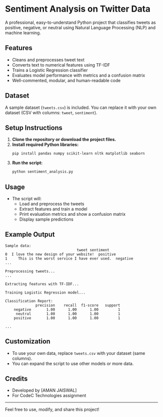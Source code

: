 # Sentiment Analysis on Twitter Data

A professional, easy-to-understand Python project that classifies tweets as positive, negative, or neutral using Natural Language Processing (NLP) and machine learning.

## Features
- Cleans and preprocesses tweet text
- Converts text to numerical features using TF-IDF
- Trains a Logistic Regression classifier
- Evaluates model performance with metrics and a confusion matrix
- Well-commented, modular, and human-readable code

## Dataset
A sample dataset (`tweets.csv`) is included. You can replace it with your own dataset (CSV with columns: `tweet`, `sentiment`).

## Setup Instructions
1. **Clone the repository or download the project files.**
2. **Install required Python libraries:**
   ```bash
   pip install pandas numpy scikit-learn nltk matplotlib seaborn
   ```
3. **Run the script:**
   ```bash
   python sentiment_analysis.py
   ```

## Usage
- The script will:
  - Load and preprocess the tweets
  - Extract features and train a model
  - Print evaluation metrics and show a confusion matrix
  - Display sample predictions

## Example Output
```
Sample data:
                                 tweet sentiment
0  I love the new design of your website!  positive
1     This is the worst service I have ever used.  negative
...

Preprocessing tweets...
...

Extracting features with TF-IDF...

Training Logistic Regression model...

Classification Report:
              precision    recall  f1-score   support
    negative       1.00      1.00      1.00         1
     neutral       1.00      1.00      1.00         1
    positive       1.00      1.00      1.00         1

...
```

## Customization
- To use your own data, replace `tweets.csv` with your dataset (same columns).
- You can expand the script to use other models or more data.

## Credits
- Developed by [AMAN JAISWAL]
- For CodeC Technologies assignment

---
Feel free to use, modify, and share this project! 